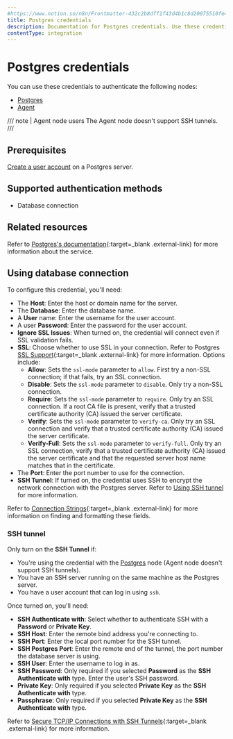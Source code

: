 ```yaml
---
#https://www.notion.so/n8n/Frontmatter-432c2b8dff1f43d4b1c8d20075510fe4
title: Postgres credentials
description: Documentation for Postgres credentials. Use these credentials to authenticate Postgres in n8n, a workflow automation platform.
contentType: integration
---
```


# Postgres credentials

You can use these credentials to authenticate the following nodes:

- [Postgres](/integrations/builtin/app-nodes/n8n-nodes-base.postgres/)
- [Agent](/integrations/builtin/cluster-nodes/root-nodes/n8n-nodes-langchain.agent)

/// note | Agent node users
The Agent node doesn't support SSH tunnels.
///

## Prerequisites

[Create a user account](https://www.postgresql.org/docs/current/sql-createuser.html) on a Postgres server. 

## Supported authentication methods

- Database connection

## Related resources

Refer to [Postgres's documentation](https://www.postgresql.org/docs/16/index.html){:target=_blank .external-link} for more information about the service.

## Using database connection

To configure this credential, you'll need:

- The **Host**: Enter the host or domain name for the server.
- The **Database**: Enter the database name.
- A **User** name: Enter the username for the user account.
- A user **Password**: Enter the password for the user account.
- **Ignore SSL Issues**: When turned on, the credential will connect even if SSL validation fails.
- **SSL**: Choose whether to use SSL in your connection. Refer to Postgres [SSL Support](https://www.postgresql.org/docs/16/libpq-ssl.html){:target=_blank .external-link} for more information. Options include:
    - **Allow**: Sets the `ssl-mode` parameter to `allow`. First try a non-SSL connection; if that fails, try an SSL connection.
    - **Disable**: Sets the `ssl-mode` parameter to `disable`. Only try a non-SSL connection.
    - **Require**: Sets the `ssl-mode` parameter to `require`. Only try an SSL connection. If a root CA file is present, verify that a trusted certificate authority (CA) issued the server certificate.
    - **Verify**: Sets the `ssl-mode` parameter to `verify-ca`. Only try an SSL connection and verify that a trusted certificate authority (CA) issued the server certificate.
    - **Verify-Full**: Sets the `ssl-mode` parameter to `verify-full`. Only try an SSL connection, verify that a trusted certificate authority (CA) issued the server certificate and that the requested server host name matches that in the certificate.
- The **Port**: Enter the port number to use for the connection.
- **SSH Tunnel**: If turned on, the credential uses SSH to encrypt the network connection with the Postgres server. Refer to [Using SSH tunnel](#using-ssh-tunnel) for more information.

Refer to [Connection Strings](https://www.postgresql.org/docs/16/libpq-connect.html#LIBPQ-CONNSTRING){:target=_blank .external-link} for more information on finding and formatting these fields.

### SSH tunnel

Only turn on the **SSH Tunnel** if:

- You're using the credential with the [Postgres](/integrations/builtin/app-nodes/n8n-nodes-base.postgres/) node (Agent node doesn't support SSH tunnels).
- You have an SSH server running on the same machine as the Postgres server.
- You have a user account that can log in using `ssh`.

Once turned on, you'll need:

- **SSH Authenticate with**: Select whether to authenticate SSH with a **Password** or **Private Key**.
- **SSH Host**: Enter the remote bind address you're connecting to.
- **SSH Port**: Enter the local port number for the SSH tunnel.
- **SSH Postgres Port**: Enter the remote end of the tunnel, the port number the database server is using.
- **SSH User**: Enter the username to log in as.
- **SSH Password**: Only required if you selected **Password** as the **SSH Authenticate with** type. Enter the user's SSH password.
- **Private Key**: Only required if you selected **Private Key** as the **SSH Authenticate with** type.
- **Passphrase**: Only required if you selected **Private Key** as the **SSH Authenticate with** type.

Refer to [Secure TCP/IP Connections with SSH Tunnels](https://www.postgresql.org/docs/16/ssh-tunnels.html){:target=_blank .external-link} for more information.
